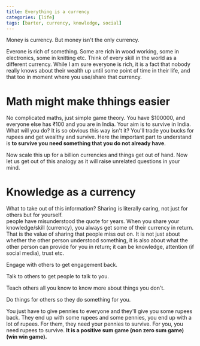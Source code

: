 ```yaml
---
title: Everything is a currency
categories: [life]
tags: [barter, currency, knowledge, social]
---
```


Money is currency. But money isn't the only currency.

Everone is rich of something. Some are rich in wood working, some in electronics, some in knitting etc. Think of every skill in the world as a different currency. While I am sure everyone is rich, it is a fact that nobody really knows about their wealth up until some point of time in their life, and that too in moment where you use/share that currency.

# Math might make thhings easier

No complicated maths, just simple game theory. You have $100000, and everyone else has ₹100 and you are in India. Your aim is to survive in India. What will you do? It is so obvious this way isn't it? You'll trade you bucks for rupees and get wealthy and survive. Here the important part to understand is **to survive you need something that you do not already have**.

Now scale this up for a billion currencies and things get out of hand. Now let us get out of this analogy as it will raise unrelated questions in your mind.

# Knowledge as a currency

What to take out of this information? Sharing is literally caring, not just for others but for yourself. \
people have misunderstood the quote for years. When you share your knowledge/skill (currency), you always get some of their currency in return. That is the value of sharing that people miss out on. It is not just about whether the other person understood something, it is also about what the other person can provide for you in return; it can be knowledge, attention (if social media), trust etc.

Engage with others to get engagement back.

Talk to others to get people to talk to you.

Teach others all you know to know more about things you don't.

Do things for others so they do something for you.

You just have to give pennies to everyone and they'll give you some rupees back. They end up with some rupees and some pennies, you end up with a lot of rupees. For them, they need your pennies to survive. For you, you need rupees to survive. **It is a positive sum game (non zero sum game) (win win game).**